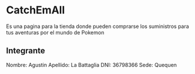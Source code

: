 # CatchEmAll


Es una pagina para la tienda donde pueden comprarse los suministros para tus aventuras por el mundo de Pokemon

## Integrante
Nombre: Agustin 
Apellido: La Battaglia
DNI: 36798366
Sede: Quequen


